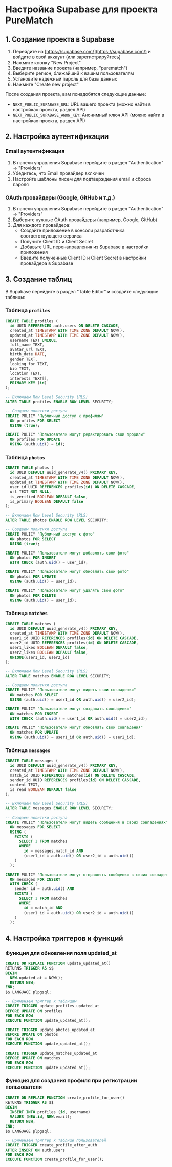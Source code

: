 # Настройка Supabase для проекта PureMatch

## 1. Создание проекта в Supabase

1. Перейдите на [https://supabase.com/](https://supabase.com/) и войдите в свой аккаунт (или зарегистрируйтесь)
2. Нажмите кнопку "New Project"
3. Введите название проекта (например, "purematch")
4. Выберите регион, ближайший к вашим пользователям
5. Установите надежный пароль для базы данных
6. Нажмите "Create new project"

После создания проекта, вам понадобятся следующие данные:
- `NEXT_PUBLIC_SUPABASE_URL`: URL вашего проекта (можно найти в настройках проекта, раздел API)
- `NEXT_PUBLIC_SUPABASE_ANON_KEY`: Анонимный ключ API (можно найти в настройках проекта, раздел API)

## 2. Настройка аутентификации

### Email аутентификация
1. В панели управления Supabase перейдите в раздел "Authentication" -> "Providers"
2. Убедитесь, что Email провайдер включен
3. Настройте шаблоны писем для подтверждения email и сброса пароля

### OAuth провайдеры (Google, GitHub и т.д.)
1. В панели управления Supabase перейдите в раздел "Authentication" -> "Providers"
2. Выберите нужные OAuth провайдеры (например, Google, GitHub)
3. Для каждого провайдера:
   - Создайте приложение в консоли разработчика соответствующего сервиса
   - Получите Client ID и Client Secret
   - Добавьте URL перенаправления из Supabase в настройки приложения
   - Введите полученные Client ID и Client Secret в настройки провайдера в Supabase

## 3. Создание таблиц

В Supabase перейдите в раздел "Table Editor" и создайте следующие таблицы:

### Таблица `profiles`
```sql
CREATE TABLE profiles (
  id UUID REFERENCES auth.users ON DELETE CASCADE,
  created_at TIMESTAMP WITH TIME ZONE DEFAULT NOW(),
  updated_at TIMESTAMP WITH TIME ZONE DEFAULT NOW(),
  username TEXT UNIQUE,
  full_name TEXT,
  avatar_url TEXT,
  birth_date DATE,
  gender TEXT,
  looking_for TEXT,
  bio TEXT,
  location TEXT,
  interests TEXT[],
  PRIMARY KEY (id)
);

-- Включаем Row Level Security (RLS)
ALTER TABLE profiles ENABLE ROW LEVEL SECURITY;

-- Создаем политики доступа
CREATE POLICY "Публичный доступ к профилям" 
  ON profiles FOR SELECT 
  USING (true);

CREATE POLICY "Пользователи могут редактировать свои профили" 
  ON profiles FOR UPDATE 
  USING (auth.uid() = id);
```

### Таблица `photos`
```sql
CREATE TABLE photos (
  id UUID DEFAULT uuid_generate_v4() PRIMARY KEY,
  created_at TIMESTAMP WITH TIME ZONE DEFAULT NOW(),
  updated_at TIMESTAMP WITH TIME ZONE DEFAULT NOW(),
  user_id UUID REFERENCES profiles(id) ON DELETE CASCADE,
  url TEXT NOT NULL,
  is_verified BOOLEAN DEFAULT false,
  is_primary BOOLEAN DEFAULT false
);

-- Включаем Row Level Security (RLS)
ALTER TABLE photos ENABLE ROW LEVEL SECURITY;

-- Создаем политики доступа
CREATE POLICY "Публичный доступ к фото" 
  ON photos FOR SELECT 
  USING (true);

CREATE POLICY "Пользователи могут добавлять свои фото" 
  ON photos FOR INSERT 
  WITH CHECK (auth.uid() = user_id);

CREATE POLICY "Пользователи могут обновлять свои фото" 
  ON photos FOR UPDATE 
  USING (auth.uid() = user_id);

CREATE POLICY "Пользователи могут удалять свои фото" 
  ON photos FOR DELETE 
  USING (auth.uid() = user_id);
```

### Таблица `matches`
```sql
CREATE TABLE matches (
  id UUID DEFAULT uuid_generate_v4() PRIMARY KEY,
  created_at TIMESTAMP WITH TIME ZONE DEFAULT NOW(),
  user1_id UUID REFERENCES profiles(id) ON DELETE CASCADE,
  user2_id UUID REFERENCES profiles(id) ON DELETE CASCADE,
  user1_likes BOOLEAN DEFAULT false,
  user2_likes BOOLEAN DEFAULT false,
  UNIQUE(user1_id, user2_id)
);

-- Включаем Row Level Security (RLS)
ALTER TABLE matches ENABLE ROW LEVEL SECURITY;

-- Создаем политики доступа
CREATE POLICY "Пользователи могут видеть свои совпадения" 
  ON matches FOR SELECT 
  USING (auth.uid() = user1_id OR auth.uid() = user2_id);

CREATE POLICY "Пользователи могут создавать совпадения" 
  ON matches FOR INSERT 
  WITH CHECK (auth.uid() = user1_id OR auth.uid() = user2_id);

CREATE POLICY "Пользователи могут обновлять свои совпадения" 
  ON matches FOR UPDATE 
  USING (auth.uid() = user1_id OR auth.uid() = user2_id);
```

### Таблица `messages`
```sql
CREATE TABLE messages (
  id UUID DEFAULT uuid_generate_v4() PRIMARY KEY,
  created_at TIMESTAMP WITH TIME ZONE DEFAULT NOW(),
  match_id UUID REFERENCES matches(id) ON DELETE CASCADE,
  sender_id UUID REFERENCES profiles(id) ON DELETE CASCADE,
  content TEXT,
  is_read BOOLEAN DEFAULT false
);

-- Включаем Row Level Security (RLS)
ALTER TABLE messages ENABLE ROW LEVEL SECURITY;

-- Создаем политики доступа
CREATE POLICY "Пользователи могут видеть сообщения в своих совпадениях" 
  ON messages FOR SELECT 
  USING (
    EXISTS (
      SELECT 1 FROM matches 
      WHERE 
        id = messages.match_id AND 
        (user1_id = auth.uid() OR user2_id = auth.uid())
    )
  );

CREATE POLICY "Пользователи могут отправлять сообщения в своих совпадениях" 
  ON messages FOR INSERT 
  WITH CHECK (
    sender_id = auth.uid() AND
    EXISTS (
      SELECT 1 FROM matches 
      WHERE 
        id = match_id AND 
        (user1_id = auth.uid() OR user2_id = auth.uid())
    )
  );
```

## 4. Настройка триггеров и функций

### Функция для обновления поля updated_at
```sql
CREATE OR REPLACE FUNCTION update_updated_at()
RETURNS TRIGGER AS $$
BEGIN
  NEW.updated_at = NOW();
  RETURN NEW;
END;
$$ LANGUAGE plpgsql;

-- Применяем триггер к таблицам
CREATE TRIGGER update_profiles_updated_at
BEFORE UPDATE ON profiles
FOR EACH ROW
EXECUTE FUNCTION update_updated_at();

CREATE TRIGGER update_photos_updated_at
BEFORE UPDATE ON photos
FOR EACH ROW
EXECUTE FUNCTION update_updated_at();

CREATE TRIGGER update_matches_updated_at
BEFORE UPDATE ON matches
FOR EACH ROW
EXECUTE FUNCTION update_updated_at();
```

### Функция для создания профиля при регистрации пользователя
```sql
CREATE OR REPLACE FUNCTION create_profile_for_user()
RETURNS TRIGGER AS $$
BEGIN
  INSERT INTO profiles (id, username)
  VALUES (NEW.id, NEW.email);
  RETURN NEW;
END;
$$ LANGUAGE plpgsql;

-- Применяем триггер к таблице пользователей
CREATE TRIGGER create_profile_after_auth
AFTER INSERT ON auth.users
FOR EACH ROW
EXECUTE FUNCTION create_profile_for_user();
```

